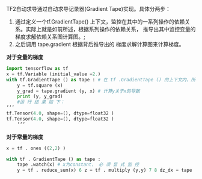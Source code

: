 TF2自动求导通过自动求导记录器(Gradient Tape)实现。具体分两步：
1. 通过定义一个tf.GradientTape() 上下文，监控在其中的一系列操作的依赖关系。实际上就是如前所述，根据系列操作的依赖关系， 推导出其中监控变量的梯度求解依赖关系图计算图。;
2. 之后调用 tape.gradient 根据背后推导出的 梯度求解计算图来计算梯度。

**对于变量的梯度**

```python
import tensorflow as tf 
x = tf.Variable (initial_value =2.)
with tf.GradientTape () as tape : # 在 tf .GradientTape () 的上下文内，所有计算步骤都会被记录以用于求导
	y = tf.square (x)
	y_grad = tape.gradient (y, x) # 计算y关于x的导数
	print (y, y_grad)
	#运 行 结 果 如 下：
’’’
tf.Tensor(4.0, shape=(), dtype=float32 ) 
tf.Tensor(4.0, shape=(), dtype=float32 )
	’’’
```
**对于常量的梯度**
```python
x = tf . ones ((2,2) )

with tf . GradientTape () as tape :
	tape .watch(x) # x为constant， 必 须 显 式 监 控
	y = tf . reduce_sum(x) 6 z = tf . multiply (y,y) 7 8 dz_dx = tape . gradient ( z , x)
```